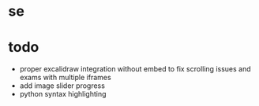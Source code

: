 # se

# todo
- proper excalidraw integration without embed to fix scrolling issues and exams with multiple iframes
- add image slider progress
- python syntax highlighting
